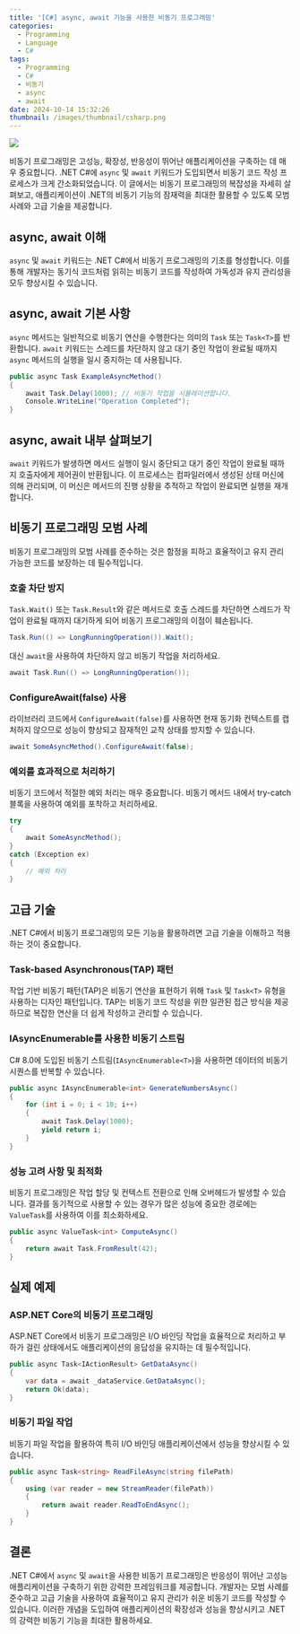 ```yaml
---
title: '[C#] async, await 기능을 사용한 비동기 프로그래밍'
categories:
  - Programming
  - Language
  - C#
tags:
  - Programming
  - C#
  - 비동기
  - async
  - await
date: 2024-10-14 15:32:26
thumbnail: /images/thumbnail/csharp.png
---
```


![](/images/header/csharp-11.png)

비동기 프로그래밍은 고성능, 확장성, 반응성이 뛰어난 애플리케이션을 구축하는 데 매우 중요합니다. .NET C#에 `async` 및 `await` 키워드가 도입되면서 비동기 코드 작성 프로세스가 크게 간소화되었습니다. 이 글에서는 비동기 프로그래밍의 복잡성을 자세히 살펴보고, 애플리케이션이 .NET의 비동기 기능의 잠재력을 최대한 활용할 수 있도록 모범 사례와 고급 기술을 제공합니다.

## async, await 이해

`async` 및 `await` 키워드는 .NET C#에서 비동기 프로그래밍의 기초를 형성합니다. 이를 통해 개발자는 동기식 코드처럼 읽히는 비동기 코드를 작성하여 가독성과 유지 관리성을 모두 향상시킬 수 있습니다.

## async, await 기본 사항

`async` 메서드는 일반적으로 비동기 연산을 수행한다는 의미의 `Task` 또는 `Task<T>`를 반환합니다. `await` 키워드는 스레드를 차단하지 않고 대기 중인 작업이 완료될 때까지 `async` 메서드의 실행을 일시 중지하는 데 사용됩니다.

```cs
public async Task ExampleAsyncMethod()
{
    await Task.Delay(1000); // 비동기 작업을 시뮬레이션합니다.
    Console.WriteLine("Operation Completed");
}
```

## async, await 내부 살펴보기

`await` 키워드가 발생하면 메서드 실행이 일시 중단되고 대기 중인 작업이 완료될 때까지 호출자에게 제어권이 반환됩니다. 이 프로세스는 컴파일러에서 생성된 상태 머신에 의해 관리되며, 이 머신은 메서드의 진행 상황을 추적하고 작업이 완료되면 실행을 재개합니다.

## 비동기 프로그래밍 모범 사례

비동기 프로그래밍의 모범 사례를 준수하는 것은 함정을 피하고 효율적이고 유지 관리 가능한 코드를 보장하는 데 필수적입니다.

### 호출 차단 방지

`Task.Wait()` 또는 `Task.Result`와 같은 메서드로 호출 스레드를 차단하면 스레드가 작업이 완료될 때까지 대기하게 되어 비동기 프로그래밍의 이점이 훼손됩니다.

```cs
Task.Run(() => LongRunningOperation()).Wait();
```

대신 `await`을 사용하여 차단하지 않고 비동기 작업을 처리하세요.

```cs
await Task.Run(() => LongRunningOperation());
```

### ConfigureAwait(false) 사용

라이브러리 코드에서 `ConfigureAwait(false)`를 사용하면 현재 동기화 컨텍스트를 캡처하지 않으므로 성능이 향상되고 잠재적인 교착 상태를 방지할 수 있습니다.

```cs
await SomeAsyncMethod().ConfigureAwait(false);
```

### 예외를 효과적으로 처리하기

비동기 코드에서 적절한 예외 처리는 매우 중요합니다. 비동기 메서드 내에서 try-catch 블록을 사용하여 예외를 포착하고 처리하세요.

```cs
try
{
    await SomeAsyncMethod();
}
catch (Exception ex)
{
    // 예외 처리
}
```

## 고급 기술

.NET C#에서 비동기 프로그래밍의 모든 기능을 활용하려면 고급 기술을 이해하고 적용하는 것이 중요합니다.

### Task-based Asynchronous(TAP) 패턴

작업 기반 비동기 패턴(TAP)은 비동기 연산을 표현하기 위해 `Task` 및 `Task<T>` 유형을 사용하는 디자인 패턴입니다. TAP는 비동기 코드 작성을 위한 일관된 접근 방식을 제공하므로 복잡한 연산을 더 쉽게 작성하고 관리할 수 있습니다.

### IAsyncEnumerable<T>를 사용한 비동기 스트림

C# 8.0에 도입된 비동기 스트림(`IAsyncEnumerable<T>`)을 사용하면 데이터의 비동기 시퀀스를 반복할 수 있습니다.

```cs
public async IAsyncEnumerable<int> GenerateNumbersAsync()
{
    for (int i = 0; i < 10; i++)
    {
        await Task.Delay(1000);
        yield return i;
    }
}
```

### 성능 고려 사항 및 최적화

비동기 프로그래밍은 작업 할당 및 컨텍스트 전환으로 인해 오버헤드가 발생할 수 있습니다. 결과를 동기적으로 사용할 수 있는 경우가 많은 성능에 중요한 경로에는 `ValueTask`를 사용하여 이를 최소화하세요.

```cs
public async ValueTask<int> ComputeAsync()
{
    return await Task.FromResult(42);
}
```

## 실제 예제

### ASP.NET Core의 비동기 프로그래밍

ASP.NET Core에서 비동기 프로그래밍은 I/O 바인딩 작업을 효율적으로 처리하고 부하가 걸린 상태에서도 애플리케이션의 응답성을 유지하는 데 필수적입니다.

```cs
public async Task<IActionResult> GetDataAsync()
{
    var data = await _dataService.GetDataAsync();
    return Ok(data);
}
```

### 비동기 파일 작업

비동기 파일 작업을 활용하여 특히 I/O 바인딩 애플리케이션에서 성능을 향상시킬 수 있습니다.

```cs
public async Task<string> ReadFileAsync(string filePath)
{
    using (var reader = new StreamReader(filePath))
    {
        return await reader.ReadToEndAsync();
    }
}
```

## 결론

.NET C#에서 `async` 및 `await`을 사용한 비동기 프로그래밍은 반응성이 뛰어난 고성능 애플리케이션을 구축하기 위한 강력한 프레임워크를 제공합니다. 개발자는 모범 사례를 준수하고 고급 기술을 사용하여 효율적이고 유지 관리가 쉬운 비동기 코드를 작성할 수 있습니다. 이러한 개념을 도입하여 애플리케이션의 확장성과 성능을 향상시키고 .NET의 강력한 비동기 기능을 최대한 활용하세요.
